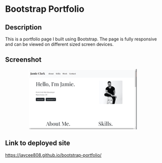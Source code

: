 # Bootstrap Portfolio

## Description

This is a portfolio page I built using Bootstrap. The page is fully responsive and can be viewed on different sized screen devices.

## Screenshot

<p align="center">
  <img src="./images/screenshot.png" width="350" title="screenshot of portfolio site">
</p>

## Link to deployed site

https://jaycee808.github.io/bootstrap-portfolio/